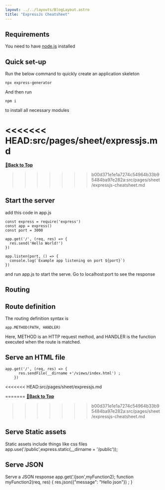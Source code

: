 ```yaml
---
layout: ../../layouts/BlogLayout.astro
title: "ExpressJs Cheatsheet"
---
```


## Requirements

You need to have [node.js](https://nodejs.org/) installed

## Quick set-up

Run the below command to quickly create an application skeleton

    npx express-generator

And then run

    npm i

to install all necessary modules

<<<<<<< HEAD:src/pages/sheet/expressjs.md
=======
**[🔼Back to Top](#table-of-contents)**
>>>>>>> b00d371e1e1a7274c54964b33b95484ba97e282a:src/pages/sheet/expressjs-cheatsheet.md

## Start the server

add this code in app.js

    const express = require('express')
    const app = express()
    const port = 3000

    app.get('/', (req, res) => {
      res.send('Hello World!')
    })

    app.listen(port, () => {
      console.log(`Example app listening on port ${port}`)
    })

and run app.js to start the serve. Go to localhost:port to see the response



## Routing

## Route definition

The routing definition syntax is

    app.METHOD(PATH, HANDLER)

Here, METHOD is an HTTP request method, and HANDLER is the function executed when the route is matched.

## Serve an HTML file

    app.get('/', (req, res) => {
          res.sendFile(__dirname +'/views/index.html') ;
        })

<<<<<<< HEAD:src/pages/sheet/expressjs.md


=======
**[🔼Back to Top](#table-of-contents)**
>>>>>>> b00d371e1e1a7274c54964b33b95484ba97e282a:src/pages/sheet/expressjs-cheatsheet.md

## Serve Static assets

Static assets include things like css files
app.use('/public',express.static(\_\_dirname + '/public'));



## Serve JSON

Serve a JSON response
app.get('/json',myFunction2);
function myFunction2(req, res) {
res.json({"message": "Hello json"}) ;
}


